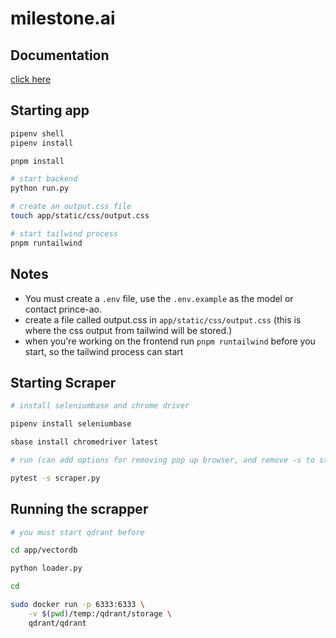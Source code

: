# milestone.ai

## Documentation

[click here](https://github.com/prince-ao/milestone.ai/blob/main/ARCHITECTURE.md)

## Starting app

```bash
pipenv shell
pipenv install

pnpm install

# start backend
python run.py

# create an output.css file
touch app/static/css/output.css

# start tailwind process
pnpm runtailwind
```

## Notes

- You must create a `.env` file, use the `.env.example` as the model or contact prince-ao.
- create a file called output.css in `app/static/css/output.css` (this is where the css output from tailwind will be stored.)
- when you're working on the frontend run `pnpm runtailwind` before you start, so the tailwind process can start

## Starting Scraper

```bash
# install seleniumbase and chrome driver

pipenv install seleniumbase

sbase install chromedriver latest

# run (can add options for removing pop up browser, and remove -s to stop print statements)

pytest -s scraper.py
```

## Running the scrapper

```bash
# you must start qdrant before

cd app/vectordb

python loader.py

cd

sudo docker run -p 6333:6333 \
    -v $(pwd)/temp:/qdrant/storage \
    qdrant/qdrant
```
